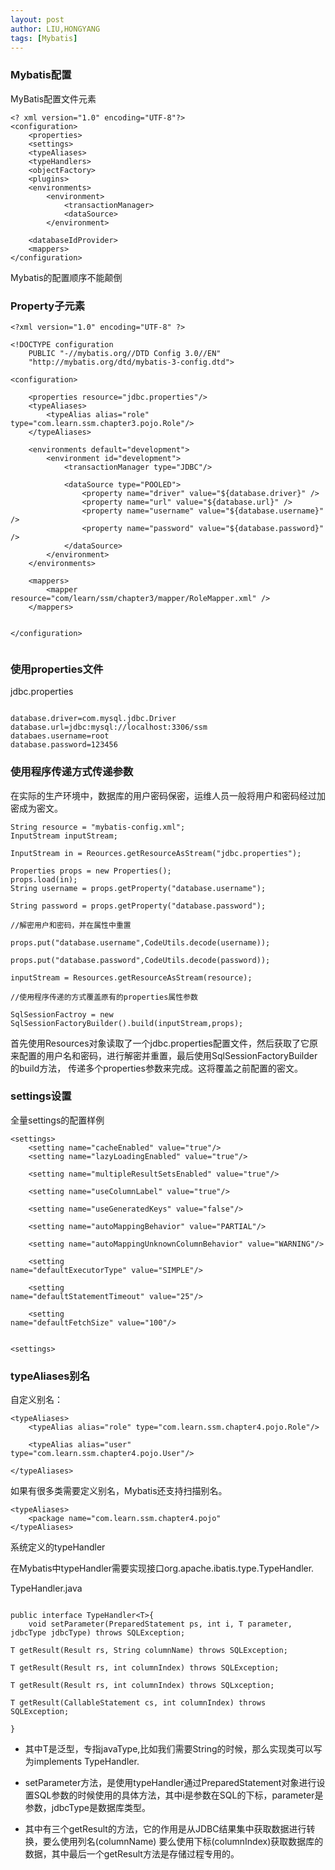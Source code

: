 ```yaml
---
layout: post
author: LIU,HONGYANG
tags: [Mybatis]
---
```






### Mybatis配置




MyBatis配置文件元素

```{}
<? xml version="1.0" encoding="UTF-8"?>
<configuration>
	<properties>
	<settings>
	<typeAliases>
	<typeHandlers>
	<objectFactory>
	<plugins>
	<environments>
		<environment>
			<transactionManager>
			<dataSource>
		</environment>

	<databaseIdProvider>
	<mappers>
</configuration>
```
Mybatis的配置顺序不能颠倒





### Property子元素



```{}
<?xml version="1.0" encoding="UTF-8" ?>

<!DOCTYPE configuration
    PUBLIC "-//mybatis.org//DTD Config 3.0//EN"
    "http://mybatis.org/dtd/mybatis-3-config.dtd">

<configuration>

	<properties resource="jdbc.properties"/>
	<typeAliases>
		<typeAlias alias="role" type="com.learn.ssm.chapter3.pojo.Role"/>
	</typeAliases>

	<environments default="development">
		<environment id="development">
			<transactionManager type="JDBC"/>
				
			<dataSource type="POOLED">
				<property name="driver" value="${database.driver}" />
				<property name="url" value="${database.url}" />
				<property name="username" value="${database.username}" />
				<property name="password" value="${database.password}" />
			</dataSource>
		</environment>
	</environments>

	<mappers>
		<mapper resource="com/learn/ssm/chapter3/mapper/RoleMapper.xml" />
	</mappers>
	

</configuration>


```





### 使用properties文件

jdbc.properties

```{}

database.driver=com.mysql.jdbc.Driver
database.url=jdbc:mysql://localhost:3306/ssm
databaes.username=root
database.password=123456
```





### 使用程序传递方式传递参数

在实际的生产环境中，数据库的用户密码保密，运维人员一般将用户和密码经过加密成为密文。

```{}
String resource = "mybatis-config.xml";
InputStream inputStream;

InputStream in = Reources.getResourceAsStream("jdbc.properties");

Properties props = new Properties();
props.load(in);
String username = props.getProperty("database.username");

String password = props.getProperty("database.password");

//解密用户和密码，并在属性中重置

props.put("database.username",CodeUtils.decode(username));

props.put("database.password",CodeUtils.decode(password));

inputStream = Resources.getResourceAsStream(resource);

//使用程序传递的方式覆盖原有的properties属性参数

SqlSessionFactroy = new SqlSessionFactoryBuilder().build(inputStream,props);
```

首先使用Resources对象读取了一个jdbc.properties配置文件，然后获取了它原来配置的用户名和密码，进行解密并重置，最后使用SqlSessionFactoryBuilder的build方法， 传递多个properties参数来完成。这将覆盖之前配置的密文。





### settings设置

全量settings的配置样例

```{}
<settings>
	<setting name="cacheEnabled" value="true"/>
	<setting name="lazyLoadingEnabled" value="true"/>
	
	<setting name="multipleResultSetsEnabled" value="true"/>
	
	<setting name="useColumnLabel" value="true"/>
	
	<setting name="useGeneratedKeys" value="false"/>
	
	<setting name="autoMappingBehavior" value="PARTIAL"/>
	
	<setting name="autoMappingUnknownColumnBehavior" value="WARNING"/>
	
	<setting 
name="defaultExecutorType" value="SIMPLE"/>

	<setting 
name="defaultStatementTimeout" value="25"/>

	<setting
name="defaultFetchSize" value="100"/>

	
<settings>
```





### typeAliases别名


自定义别名：

```{}
<typeAliases>
	<typeAlias alias="role" type="com.learn.ssm.chapter4.pojo.Role"/>
	
	<typeAlias alias="user"
type="com.learn.ssm.chapter4.pojo.User"/>

</typeAliases>

```
如果有很多类需要定义别名，Mybatis还支持扫描别名。

```{}
<typeAliases>
	<package name="com.learn.ssm.chapter4.pojo"
</typeAliases>
```

系统定义的typeHandler

在Mybatis中typeHandler需要实现接口org.apache.ibatis.type.TypeHandler.

TypeHandler.java

```{}

public interface TypeHandler<T>{
	void setParameter(PreparedStatement ps, int i, T parameter, jdbcType jdbcType) throws SQLException;
	
T getResult(Result rs, String columnName) throws SQLException;

T getResult(Result rs, int columnIndex) throws SQLException;

T getResult(Result rs, int columnIndex) throws SQLxception;

T getResult(CallableStatement cs, int columnIndex) throws SQLException;

}
```

- 其中T是泛型，专指javaType,比如我们需要String的时候，那么实现类可以写为implements  TypeHandler<String>.

- setParameter方法，是使用typeHandler通过PreparedStatement对象进行设置SQL参数的时候使用的具体方法，其中i是参数在SQL的下标，parameter是参数，jdbcType是数据库类型。

- 其中有三个getResult的方法，它的作用是从JDBC结果集中获取数据进行转换，要么使用列名(columnName) 要么使用下标(columnIndex)获取数据库的数据，其中最后一个getResult方法是存储过程专用的。




